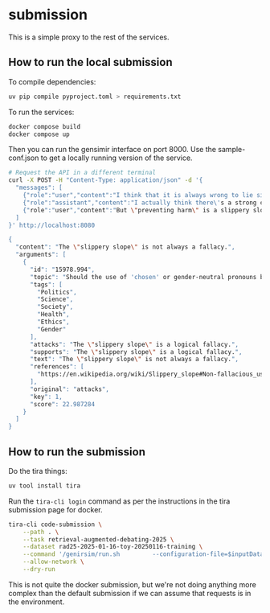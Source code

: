 # submission

This is a simple proxy to the rest of the services.

## How to run the local submission

To compile dependencies:

```bash
uv pip compile pyproject.toml > requirements.txt
```

To run the services:

```bash
docker compose build
docker compose up
```

Then you can run the gensimir interface on port 8000.
Use the sample-conf.json to get a locally running version of the service.

```bash
# Request the API in a different terminal
curl -X POST -H "Content-Type: application/json" -d '{
  "messages": [
    {"role":"user","content":"I think that it is always wrong to lie since the ten commandments tell us so."},
    {"role":"assistant","content":"I actually think there\'s a strong case to be made for the idea that \"There is nothing inherently morally wrong about lying.\" In certain situations, like protecting someones life or preventing harm, lying might be seen as a morally justifiable action."},
    {"role":"user","content":"But \"preventing harm\" is a slippery slope."}
  ]
}' http://localhost:8080

{
  "content": "The \"slippery slope\" is not always a fallacy.",
  "arguments": [
    {
      "id": "15978.994",
      "topic": "Should the use of 'chosen' or gender-neutral pronouns be mandatory?",
      "tags": [
        "Politics",
        "Science",
        "Society",
        "Health",
        "Ethics",
        "Gender"
      ],
      "attacks": "The \"slippery slope\" is a logical fallacy.",
      "supports": "The \"slippery slope\" is a logical fallacy.",
      "text": "The \"slippery slope\" is not always a fallacy.",
      "references": [
        "https://en.wikipedia.org/wiki/Slippery_slope#Non-fallacious_usage"
      ],
      "original": "attacks",
      "key": 1,
      "score": 22.987284
    }
  ]
}
```

## How to run the submission

Do the tira things:

```bash
uv tool install tira
```

Run the `tira-cli login` command as per the instructions in the tira submission page for docker.

```bash
tira-cli code-submission \
    --path . \
    --task retrieval-augmented-debating-2025 \
    --dataset rad25-2025-01-16-toy-20250116-training \
    --command '/genirsim/run.sh         --configuration-file=$inputDataset/*.json --parameter-file=$inputDataset/*.tsv --output-file=$outputDir/simulations.jsonl' \
    --allow-network \
    --dry-run
```

This is not quite the docker submission, but we're not doing anything more complex than the default submission if we can assume that requests is in the environment.
